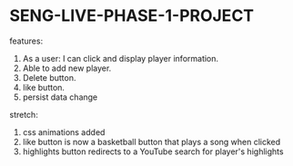 # SENG-LIVE-PHASE-1-PROJECT

features:
1. As a user: I can click and display player information.
2. Able to add new player.
3. Delete button.
4. like button.
5. persist data change

stretch:
1. css animations added
2. like button is now a basketball button that plays a song when clicked
3. highlights button redirects to a YouTube search for player's highlights